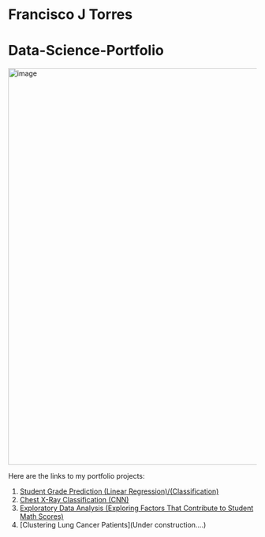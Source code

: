 # Francisco J Torres

# Data-Science-Portfolio

<img width="805" alt="image" src="https://github.com/user-attachments/assets/4e9e9f2f-22b2-4fdc-968b-aad7ae0cb56a" />

Here are the links to my portfolio projects:

1. [Student Grade Prediction (Linear Regression)/(Classification)](https://github.com/Xninety-nine/Capstone_2_Student_data)
2. [Chest X-Ray Classification (CNN)](https://github.com/Xninety-nine/Capstone-3-Predicting-Pneumonia-in-X-ray-Images)
3. [Exploratory Data Analysis (Exploring Factors That Contribute to Student Math Scores)](https://github.com/Xninety-nine/Exploratory-Data-Analysis-Projects)
4. [Clustering Lung Cancer Patients](Under construction....)
